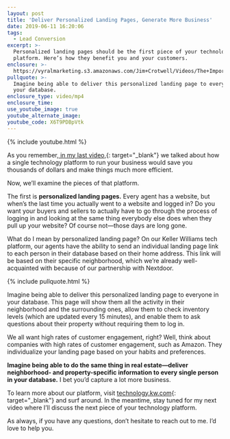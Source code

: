 ```yaml
---
layout: post
title: 'Deliver Personalized Landing Pages, Generate More Business'
date: 2019-06-11 16:20:06
tags:
  - Lead Conversion
excerpt: >-
  Personalized landing pages should be the first piece of your technology
  platform. Here’s how they benefit you and your customers.
enclosure: >-
  https://vyralmarketing.s3.amazonaws.com/Jim+Crotwell/Videos/The+Importance+Of+Landing+Pages.mp4
pullquote: >-
  Imagine being able to deliver this personalized landing page to everyone in
  your database.
enclosure_type: video/mp4
enclosure_time:
use_youtube_image: true
youtube_alternate_image:
youtube_code: X6T9PDBpVtk
---
```


{% include youtube.html %}

As you remember,[ in my last video,](https://kwcareerquest.com/how-and-why-to-track-your-tech-related-expenses.html){: target="_blank"} we talked about how a single technology platform to run your business would save you thousands of dollars and make things much more efficient.&nbsp;

Now, we’ll examine the pieces of that platform.&nbsp;

The first is **personalized landing pages.** Every agent has a website, but when’s the last time you actually went to a website and logged in? Do you want your buyers and sellers to actually have to go through the process of logging in and looking at the same thing everybody else does when they pull up your website? Of course not—those days are long gone.&nbsp;

What do I mean by personalized landing page? On our Keller Williams tech platform, our agents have the ability to send an individual landing page link to each person in their database based on their home address. This link will be based on their specific neighborhood, which we’re already well-acquainted with because of our partnership with Nextdoor.

{% include pullquote.html %}

Imagine being able to deliver this personalized landing page to everyone in your database. This page will show them all the activity in their neighborhood and the surrounding ones, allow them to check inventory levels (which are updated every 15 minutes), and enable them to ask questions about their property without requiring them to log in.&nbsp;

We all want high rates of customer engagement, right? Well, think about companies with high rates of customer engagement, such as Amazon. They individualize your landing page based on your habits and preferences.&nbsp;

**Imagine being able to do the same thing in real estate—deliver neighborhood- and property-specific information to every single person in your database.** I bet you’d capture a lot more business.&nbsp;

To learn more about our platform, visit [technology.kw.com](https://technology.kw.com/){: target="_blank"} and surf around. In the meantime, stay tuned for my next video where I’ll discuss the next piece of your technology platform.&nbsp;

As always, if you have any questions, don’t hesitate to reach out to me. I’d love to help you.&nbsp;<br>&nbsp;

&nbsp;